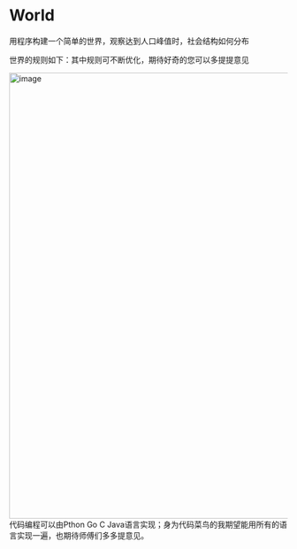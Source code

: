 # World
用程序构建一个简单的世界，观察达到人口峰值时，社会结构如何分布

世界的规则如下：其中规则可不断优化，期待好奇的您可以多提提意见

 <img width="807" alt="image" src="https://github.com/Dabiaoge6/World/assets/24761048/d26d7964-ef06-4695-82ac-7aaf893e1061">
代码编程可以由Pthon Go C Java语言实现；身为代码菜鸟的我期望能用所有的语言实现一遍，也期待师傅们多多提意见。


